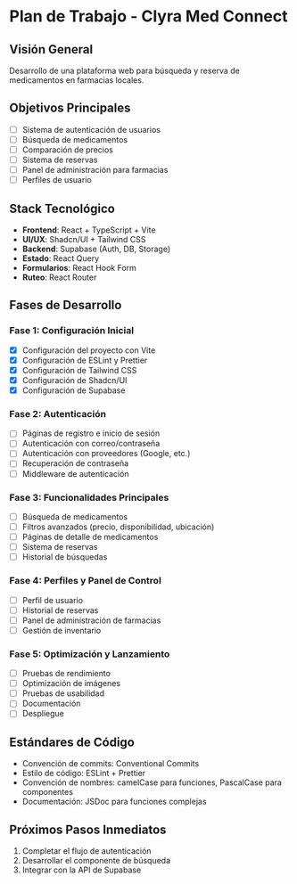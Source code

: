 # Plan de Trabajo - Clyra Med Connect

## Visión General
Desarrollo de una plataforma web para búsqueda y reserva de medicamentos en farmacias locales.

## Objetivos Principales
- [ ] Sistema de autenticación de usuarios
- [ ] Búsqueda de medicamentos
- [ ] Comparación de precios
- [ ] Sistema de reservas
- [ ] Panel de administración para farmacias
- [ ] Perfiles de usuario

## Stack Tecnológico
- **Frontend**: React + TypeScript + Vite
- **UI/UX**: Shadcn/UI + Tailwind CSS
- **Backend**: Supabase (Auth, DB, Storage)
- **Estado**: React Query
- **Formularios**: React Hook Form
- **Ruteo**: React Router

## Fases de Desarrollo

### Fase 1: Configuración Inicial
- [x] Configuración del proyecto con Vite
- [x] Configuración de ESLint y Prettier
- [x] Configuración de Tailwind CSS
- [x] Configuración de Shadcn/UI
- [x] Configuración de Supabase

### Fase 2: Autenticación
- [ ] Páginas de registro e inicio de sesión
- [ ] Autenticación con correo/contraseña
- [ ] Autenticación con proveedores (Google, etc.)
- [ ] Recuperación de contraseña
- [ ] Middleware de autenticación

### Fase 3: Funcionalidades Principales
- [ ] Búsqueda de medicamentos
- [ ] Filtros avanzados (precio, disponibilidad, ubicación)
- [ ] Páginas de detalle de medicamentos
- [ ] Sistema de reservas
- [ ] Historial de búsquedas

### Fase 4: Perfiles y Panel de Control
- [ ] Perfil de usuario
- [ ] Historial de reservas
- [ ] Panel de administración de farmacias
- [ ] Gestión de inventario

### Fase 5: Optimización y Lanzamiento
- [ ] Pruebas de rendimiento
- [ ] Optimización de imágenes
- [ ] Pruebas de usabilidad
- [ ] Documentación
- [ ] Despliegue

## Estándares de Código
- Convención de commits: Conventional Commits
- Estilo de código: ESLint + Prettier
- Convención de nombres: camelCase para funciones, PascalCase para componentes
- Documentación: JSDoc para funciones complejas

## Próximos Pasos Inmediatos
1. Completar el flujo de autenticación
2. Desarrollar el componente de búsqueda
3. Integrar con la API de Supabase